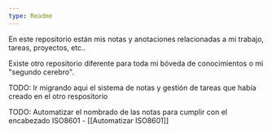 ```yaml
---
type: Readme
---
```


En este repositorio están mis notas y anotaciones relacionadas a mi trabajo, tareas, proyectos, etc.. 

Existe otro repositorio diferente para toda mi bóveda de conocimientos o mi "segundo cerebro".

TODO: Ir migrando aqui el sistema de notas y gestión de tareas que había creado en el otro respositorio


TODO: Automatizar el nombrado de las notas para cumplir con el encabezado ISO8601 - [[Automatizar ISO8601]]


